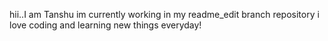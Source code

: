 hii..I am Tanshu
im currently working in my readme_edit branch repository
i love coding and learning new things everyday!
